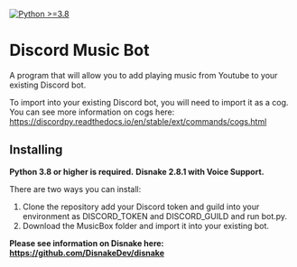 [![Python >=3.8](https://img.shields.io/badge/python-3.8-blue.svg)](https://www.python.org/downloads/release/python-380/)
# Discord Music Bot
A program that will allow you to add playing music from Youtube to your existing Discord bot. 

To import into your existing Discord bot, you will need to import it as a cog. You can see more information on cogs here: https://discordpy.readthedocs.io/en/stable/ext/commands/cogs.html

## Installing
**Python 3.8 or higher is required.**
**Disnake 2.8.1 with Voice Support.**

There are two ways you can install:
  1. Clone the repository add your Discord token and guild into your environment as DISCORD_TOKEN and DISCORD_GUILD and run bot.py.
  2. Download the MusicBox folder and import it into your existing bot.

**Please see information on Disnake here: https://github.com/DisnakeDev/disnake**





